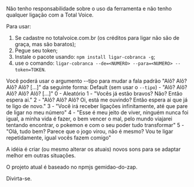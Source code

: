 Não tenho responsabilidade sobre o uso da ferramenta e não tenho qualquer ligação com a Total Voice.

Para usar:

1. Se cadastre no totalvoice.com.br (os créditos para ligar não são de graça, mas são baratos);
2. Pegue seu token;
3. Instale o pacote usando: `npm install ligar-cobranca -g`;
4. use o comando: `ligar-cobranca --de=<NUMERO> --para=<NUMERO> --token=TOKEN`.

Você poderá usar o argumento --tipo para mudar a fala padrão "Alô? Alô? Alô? Alô? [...]" da seguinte forma:
Default (sem usar o `--tipo`) - "Alô? Alô? Alô? Alô? Alô? [...]"
0 - Aleatório
1 - "Vocês já estão bravos? Não? Então espera ai."
2 - "Alô? Alô? Alô? Oi, está me ouvindo? Então espera ai que já te ligo de novo."
3 - "Você irá receber ligações infinitamente, até que pare de ligar no meu número"
4 - "Esse é meu jeito de viver, ninguém nunca foi igual, a minha vida é fazer, o bem vencer o mal, pelo mundo viajarei tentando encontrar, o pokemon e com o seu poder tudo transformar"
5 - "Olá, tudo bem? Parece que o jogo virou, não é mesmo? Vou te ligar repetidamente, igual vocês fazem comigo"

A idéia é criar (ou mesmo alterar os atuais) novos sons para se adaptar melhor em outras situações.

O projeto atual é baseado no npmjs gemidao-do-zap.

Divirta-se.
